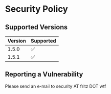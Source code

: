 # Security Policy

## Supported Versions

| Version | Supported          |
| ------- | ------------------ |
| 1.5.0   | :white_check_mark: |
| 1.5.1   | :white_check_mark: |


## Reporting a Vulnerability

Please send an e-mail to security AT fritz DOT wtf
